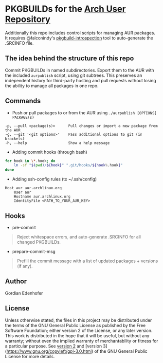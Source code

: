 # PKGBUILDs for the [Arch User Repository](https://aur.archlinux.org)
Additionally this repo includes control scripts for managing AUR packages.
It requires @falconindy's [pkgbuild-introspection](https://www.archlinux.org/packages/community/any/pkgbuild-introspection) tool to auto-generate the .SRCINFO file.

## The idea behind the structure of this repo
Commit PKGBUILDs in named subdirectories. Export them to the AUR with the included `aurpublish` script, using git subtrees. This preserves an independent history for third-party hosting and pull requests without losing the ability to manage all packages in one repo.

## Commands
* Push or pull packages to or from the AUR using `./aurpublish [OPTIONS] PACKAGE(s)`
```
-p, --pull <package(s)>      Pull changes or import a new package from the AUR
-g, --git '<git options>'    Pass additional options to git (in brackets)
-h, --help                   Show a help message
```

* Adding commit hooks (through bash)
```bash
for hook in \*.hook; do
    ln -sf "$(pwd)/${hook}" ".git/hooks/${hook%.hook}"
done
```

* Adding ssh-config rules (to ~/.ssh/config)
```
Host aur aur.archlinux.org
    User aur
    Hostname aur.archlinux.org
    IdentityFile <PATH_TO_YOUR_AUR_KEY>
```

## Hooks
* pre-commit
> Reject whitespace errors, and auto-generate .SRCINFO for all changed PKGBUILDs.

* prepare-commit-msg
> Prefill the commit message with a list of updated packages + versions (if any).

## Author

Gordian Edenhofer

## License

Unless otherwise stated, the files in this project may be distributed under the terms of the GNU General Public License as published by the Free Software Foundation; either version 2 of the License, or any later version. This work is distributed in the hope that it will be useful, but without any warranty; without even the implied warranty of merchantability or fitness for a particular purpose. See [version 2](https://www.gnu.org/licenses/old-licenses/gpl-2.0.html) and [version 3] (https://www.gnu.org/copyleft/gpl-3.0.html) of the GNU General Public License for more details.
